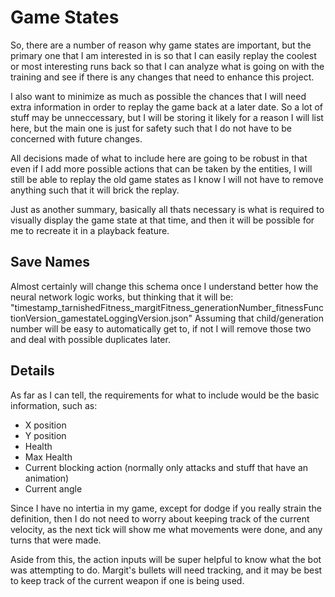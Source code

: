 # Game States

So, there are a number of reason why game states are important, but the primary one
that I am interested in is so that I can easily replay the coolest or most interesting
runs back so that I can analyze what is going on with the training and see if there is any changes that need
to enhance this project.

I also want to minimize as much as possible the chances that I will need extra information in order
to replay the game back at a later date. So a lot of stuff may be unneccessary, but I will be
storing it likely for a reason I will list here, but the main one is just for safety such that
I do not have to be concerned with future changes.

All decisions made of what to include here are going to be robust in that even if
I add more possible actions that can be taken by the entities, I will still be able to replay
the old game states as I know I will not have to remove anything such that it will brick the replay.

Just as another summary, basically all thats necessary is what is required to visually display the game state at that time, and then it will be possible for me to recreate it in a playback feature.

## Save Names

Almost certainly will change this schema once I understand better how the neural network logic works, but
thinking that it will be: "timestamp_tarnishedFitness_margitFitness_generationNumber_fitnessFunctionVersion_gamestateLoggingVersion.json"
Assuming that child/generation number will be easy to automatically get to, if not I will remove those two and deal with possible duplicates later.

## Details

As far as I can tell, the requirements for what to include would be the basic information, such as:
 - X position
 - Y position
 - Health
 - Max Health
 - Current blocking action (normally only attacks and stuff that have an animation)
 - Current angle

Since I have no intertia in my game, except for dodge if you really strain the definition, then I do not need to worry about keeping track of the current velocity, as the next tick will show me what movements were done, and any turns that were made. 

Aside from this, the action inputs will be super helpful to know what the bot was attempting to do.
Margit's bullets will need tracking, and it may be best to keep track of the current weapon if one is being used.